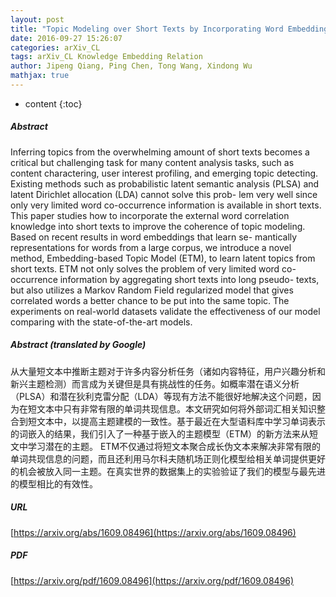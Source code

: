 ```yaml
---
layout: post
title: "Topic Modeling over Short Texts by Incorporating Word Embeddings"
date: 2016-09-27 15:26:07
categories: arXiv_CL
tags: arXiv_CL Knowledge Embedding Relation
author: Jipeng Qiang, Ping Chen, Tong Wang, Xindong Wu
mathjax: true
---
```


* content
{:toc}

##### Abstract
Inferring topics from the overwhelming amount of short texts becomes a critical but challenging task for many content analysis tasks, such as content charactering, user interest profiling, and emerging topic detecting. Existing methods such as probabilistic latent semantic analysis (PLSA) and latent Dirichlet allocation (LDA) cannot solve this prob- lem very well since only very limited word co-occurrence information is available in short texts. This paper studies how to incorporate the external word correlation knowledge into short texts to improve the coherence of topic modeling. Based on recent results in word embeddings that learn se- mantically representations for words from a large corpus, we introduce a novel method, Embedding-based Topic Model (ETM), to learn latent topics from short texts. ETM not only solves the problem of very limited word co-occurrence information by aggregating short texts into long pseudo- texts, but also utilizes a Markov Random Field regularized model that gives correlated words a better chance to be put into the same topic. The experiments on real-world datasets validate the effectiveness of our model comparing with the state-of-the-art models.

##### Abstract (translated by Google)
从大量短文本中推断主题对于许多内容分析任务（诸如内容特征，用户兴趣分析和新兴主题检测）而言成为关键但是具有挑战性的任务。如概率潜在语义分析（PLSA）和潜在狄利克雷分配（LDA）等现有方法不能很好地解决这个问题，因为在短文本中只有非常有限的单词共现信息。本文研究如何将外部词汇相关知识整合到短文本中，以提高主题建模的一致性。基于最近在大型语料库中学习单词表示的词嵌入的结果，我们引入了一种基于嵌入的主题模型（ETM）的新方法来从短文中学习潜在的主题。 ETM不仅通过将短文本聚合成长伪文本来解决非常有限的单词共现信息的问题，而且还利用马尔科夫随机场正则化模型给相关单词提供更好的机会被放入同一主题。在真实世界的数据集上的实验验证了我们的模型与最先进的模型相比的有效性。

##### URL
[https://arxiv.org/abs/1609.08496](https://arxiv.org/abs/1609.08496)

##### PDF
[https://arxiv.org/pdf/1609.08496](https://arxiv.org/pdf/1609.08496)

